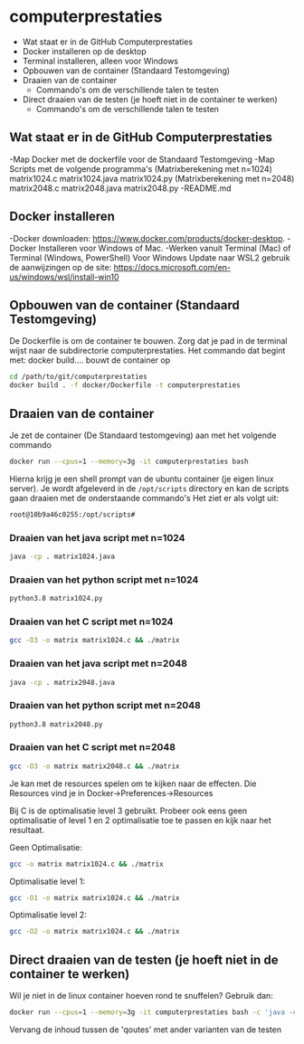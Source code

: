 # computerprestaties
- Wat staat er in de GitHub Computerprestaties
- Docker installeren op de desktop
- Terminal installeren, alleen voor Windows
- Opbouwen van de container (Standaard Testomgeving)
- Draaien van de container 
    - Commando's om de verschillende talen te testen 
- Direct draaien van de testen (je hoeft niet in de container te werken) 
    - Commando's om de verschillende talen te testen 
    
## Wat staat er in de GitHub Computerprestaties
-Map Docker met de dockerfile voor de Standaard Testomgeving
-Map Scripts met de volgende programma's
(Matrixberekening met n=1024)
  matrix1024.c
  matrix1024.java
  matrix1024.py
(Matrixberekening met n=2048)
  matrix2048.c
  matrix2048.java
  matrix2048.py
-README.md
    
## Docker installeren
-Docker downloaden: https://www.docker.com/products/docker-desktop.
-Docker Installeren voor Windows of Mac.
-Werken vanuit Terminal (Mac) of Terminal (Windows, PowerShell) 
 Voor Windows Update naar WSL2 gebruik de aanwijzingen op de site: https://docs.microsoft.com/en-us/windows/wsl/install-win10

## Opbouwen van de container (Standaard Testomgeving)
De Dockerfile is om de container te bouwen. Zorg dat je pad in de terminal wijst naar de subdirectorie computerprestaties. Het commando dat begint met: docker build.... bouwt de container op

```bash
cd /path/to/git/computerprestaties
docker build . -f docker/Dockerfile -t computerprestaties
```

## Draaien van de container
Je zet de container (De Standaard testomgeving) aan met het volgende commando
```bash
docker run --cpus=1 --memory=3g -it computerprestaties bash
```

Hierna krijg je een shell prompt van de ubuntu container (je eigen linux server). Je wordt afgeleverd in de `/opt/scripts` directory en kan de scripts gaan draaien met de onderstaande commando's
Het ziet er als volgt uit:
```bash
root@10b9a46c0255:/opt/scripts# 
```

### Draaien van het java script met n=1024
```bash
java -cp . matrix1024.java
```

### Draaien van het python script met n=1024
```bash
python3.8 matrix1024.py
```

### Draaien van het C script met n=1024
```bash
gcc -O3 -o matrix matrix1024.c && ./matrix
```

### Draaien van het java script met n=2048
```bash
java -cp . matrix2048.java
```

### Draaien van het python script met n=2048
```bash
python3.8 matrix2048.py
```

### Draaien van het C script met n=2048
```bash
gcc -O3 -o matrix matrix2048.c && ./matrix
```

Je kan met de resources spelen om te kijken naar de effecten. Die Resources vind je in Docker->Preferences->Resources

Bij C is de optimalisatie level 3 gebruikt. Probeer ook eens geen optimalisatie of level 1 en 2 optimalisatie toe te passen en kijk naar het resultaat.

Geen Optimalisatie:
```bash
gcc -o matrix matrix1024.c && ./matrix
```
Optimalisatie level 1:
```bash
gcc -O1 -o matrix matrix1024.c && ./matrix
```
Optimalisatie level 2:
```bash
gcc -O2 -o matrix matrix1024.c && ./matrix
```

## Direct draaien van de testen (je hoeft niet in de container te werken)
Wil je niet in de linux container hoeven rond te snuffelen? Gebruik dan:
```bash
docker run --cpus=1 --memory=3g -it computerprestaties bash -c 'java -cp . matrix1024.java'
```

Vervang de inhoud tussen de 'qoutes' met ander varianten van de testen

